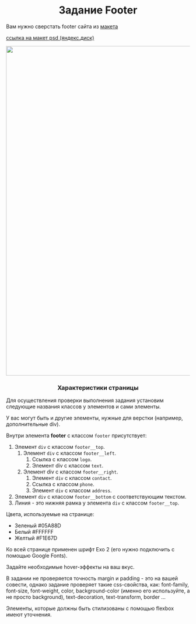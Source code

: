 <h1 align="center">Задание Footer</h1>

Вам нужно сверстать footer сайта из [макета](https://www.figma.com/file/102b19H2eHKy8qTdEGgIaJ/Footer-for-course?node-id=0%3A1) 

[ссылка на макет psd (яндекс.диск)](https://yadi.sk/i/fjdsofaT1VHebA)

<p align="center"><img src="https://ucarecdn.com/002b5ac4-d17b-4edb-85c1-2cad48f152f3/" width="900"></p>

<h3 align="center">Характеристики страницы</h3>

Для осуществления проверки выполнения задания установим следующие названия классов у элементов и сами элементы.
  
У вас могут быть и другие элементы, нужные для верстки (например, дополнительные div).

Внутри элемента **footer** с классом `footer` присутствует:
1. Элемент `div` с классом `footer__top`.
    1. Элемент `div` с классом `footer__left`.
        1. Ссылка с классом `logo`.
        2. Элемент div с классом `text`.
    2. Элемент div с классом `footer__right`.
        1. Элемент `div` с классом `contact`.
        2. Ссылка с классом `phone`.
        3. Элемент `div` с классом `address`.
2. Элемент `div` с классом `footer__bottom` с соответствующим текстом.
3. Линия - это нижняя рамка у элемента `div` с классом `footer__top`.

Цвета, используемые на странице:
* Зеленый #05A88D
* Белый #FFFFFF
* Желтый #F1E67D

Ко всей странице применен шрифт Exo 2 (его нужно подключить с помощью Google Fonts).

Задайте необходимые hover-эффекты на ваш вкус.

В задании не проверяется точность margin и padding - это на вашей совести, однако задание проверяет такие css-свойства, как: font-family, font-size, font-weight, color, background-color (именно его используйте, а не просто background), text-decoration, text-transform, border ...

Элементы, которые должны быть стилизованы с помощью flexbox имеют уточнения.
